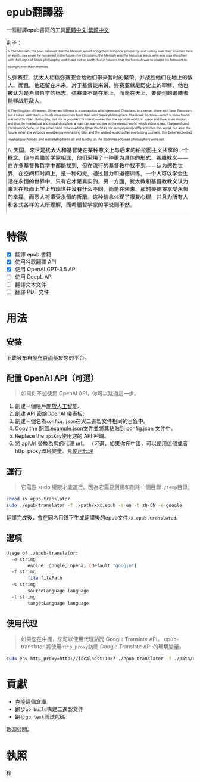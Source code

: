 # epub翻譯器

一個翻譯epub書籍的工具[簡體中文](./README.zh-CN.md)\|[繁體中文](./README.zh-TW.md)

例子：![](./doc/img/translate.png)

# 特徵

-   [x] 翻譯 epub 書籍
-   [x] 使用谷歌翻譯 API
-   [x] 使用 OpenAI GPT-3.5 API
-   [ ] 使用 DeepL API
-   [ ] 翻譯文本文件
-   [ ] 翻譯 PDF 文件

# 用法

## 安裝

下載發布自[發布頁面](https://github.com/smark-d/epub-translator/releases)基於您的平台。

## 配置 OpenAI API（可選）

> 如果你不想使用 OpenAI API，你可以跳過這一步。

1.  創建一個帳戶[開放人工智能](https://openai.com/).
2.  創建 API 密鑰[OpenAI 儀表板](https://platform.openai.com/account/api-keys).
3.  創建一個名為`config.json`在與二進製文件相同的目錄中。
4.  Copy the [配置.example.json](./config.example.json)文件並將其粘貼到 config.json 文件中。
5.  Replace the `apiKey`使用您的 API 密鑰。
6.  將 apiUrl 替換為您的代理 url。 （可選，如果你在中國，可以使用這個或者http_proxy環境變量。見[使用代理](#using-proxy)

## 運行

> 它需要 sudo 權限才能運行。因為它需要創建和刪除一個目錄`./temp`目錄。

```bash
chmod +x epub-translator
sudo ./epub-translator -f ./path/xxx.epub -s en -t zh-CN -e google
```

翻譯完成後，會在同名目錄下生成翻譯後的epub文件`xx.epub.translated`.

## 選項

```bash
Usage of ./epub-translator:
  -e string
        engine: google, openai (default "google")
  -f string
        file filePath
  -s string
        sourceLanguage language
  -t string
        targetLanguage language
```

## 使用代理

> 如果您在中國，您可以使用代理訪問 Google Translate API。
> epub-translator 將使用`http_proxy`訪問 Google Translate API 的環境變量。

```bash
sudo env http_proxy=http://localhost:1087 ./epub-translator -f ./path/xxx.epub -s en -t zh-CN -e google
```

# 貢獻

-   克隆這個倉庫
-   跑步`go build`構建二進製文件
-   跑步`go test`測試代碼

歡迎公關。

# 執照

和
